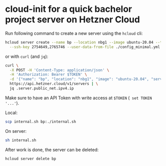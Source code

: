# cloud-init for a quick bachelor project server on Hetzner Cloud


Run following command to create a new server using the `hcloud` cli:

```sh
hcloud server create --name bp --location nbg1 --image ubuntu-20.04 --type cx11 \
  --ssh-key 2754649,2765746 --user-data-from-file ./config_minimal.yml
```

or with `curl` (and `jq`):

```sh
curl \
  -X POST -H 'Content-Type: application/json' \
  -H 'Authorization: Bearer $TOKEN' \
  -d '{"name": "bp", "location": "nbg1", "image": "ubuntu-20.04", "server_type": "cx11", "ssh_keys": ["pw@fruitbook_for_server"], "user_data": "#include\nhttps://raw.githubusercontent.com/weiland/hetzner-cloud-init-bp/main/config.yml"}' \
  https://api.hetzner.cloud/v1/servers | \
  jq .server.public_net.ipv4.ip
```

Make sure to have an API Token with write access at `$TOKEN` (` set TOKEN '...'`).

Local:

```sh
scp internal.sh bp:./internal.sh
```

On server:

```sh
sh internal.sh
```


After work is done, the server can be deleted:

 ```sh
 hcloud server delete bp
 ```

